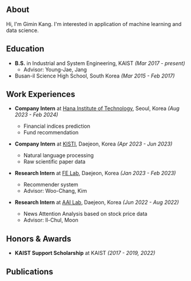 ## About
Hi, I'm Gimin Kang. I'm interested in application of machine learning and data science.

## Education
- **B.S.** in Industrial and System Engineering, KAIST _(Mar 2017 - present)_
  - Advisor: Young-Jae, Jang
- Busan-il Science High School, South Korea _(Mar 2015 - Feb 2017)_

## Work Experiences
- **Company Intern** at [Hana Institute of Technology](https://hit.hanati.co.kr/), Seoul, Korea _(Aug 2023 - Feb 2024)_
  - Financial indices prediction
  - Fund recommendation
    
- **Company Intern** at [KISTI](https://www.kisti.re.kr), Daejeon, Korea _(Apr 2023 - Jun 2023)_
  - Natural language processing
  - Raw scientific paper data

- **Research Intern** at [FE Lab](https://felab.kaist.ac.kr), Daejeon, Korea _(Jan 2023 - Feb 2023)_
  - Recommender system
  - Advisor: Woo-Chang, Kim
 
- **Research Intern** at [AAI Lab](https://aai.kaist.ac.kr/xe2), Daejeon, Korea _(Jun 2022 - Aug 2022)_
  - News Attention Analysis based on stock price data
  - Advisor: Il-Chul, Moon

## Honors & Awards
- **KAIST Support Scholarship** at KAIST _(2017 - 2019, 2022)_

## Publications
